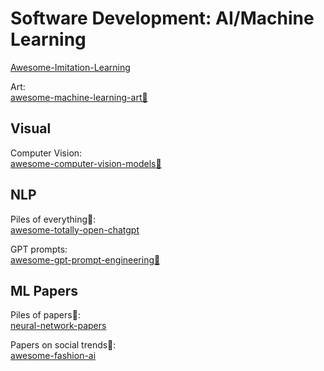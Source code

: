 # Software Development: AI/Machine Learning

[Awesome-Imitation-Learning](https://github.com/kristery/Awesome-Imitation-Learning)

Art:  
[awesome-machine-learning-art💩](https://github.com/vibertthio/awesome-machine-learning-art)

## Visual

Computer Vision:  
[awesome-computer-vision-models💩](https://github.com/gmalivenko/awesome-computer-vision-models)

## NLP

Piles of everything💩:  
[awesome-totally-open-chatgpt](https://github.com/nichtdax/awesome-totally-open-chatgpt)

GPT prompts:  
[awesome-gpt-prompt-engineering💩](https://github.com/snwfdhmp/awesome-gpt-prompt-engineering)

## ML Papers

Piles of papers💩:  
[neural-network-papers](https://github.com/robertsdionne/neural-network-papers)

Papers on social trends💩:  
[awesome-fashion-ai](https://github.com/ayushidalmia/awesome-fashion-ai)
